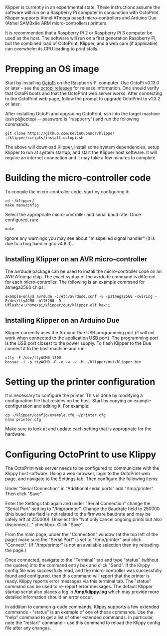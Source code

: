 Klipper is currently in an experimental state. These instructions
assume the software will run on a Raspberry Pi computer in conjunction
with OctoPrint. Klipper supports Atmel ATmega based micro-controllers
and Arduino Due (Atmel SAM3x8e ARM micro-controllers) printers.

It is recommended that a Raspberry Pi 2 or Raspberry Pi 3 computer be
used as the host. The software will run on a first generation
Raspberry Pi, but the combined load of OctoPrint, Klipper, and a web
cam (if applicable) can overwhelm its CPU leading to print stalls.

Prepping an OS image
====================

Start by installing [OctoPi](https://github.com/guysoft/OctoPi) on the
Raspberry Pi computer. Use OctoPi v0.13.0 or later - see the
[octopi releases](https://github.com/guysoft/OctoPi/releases) for
release information. One should verify that OctoPi boots and that the
OctoPrint web server works. After connecting to the OctoPrint web
page, follow the prompt to upgrade OctoPrint to v1.3.2 or later.

After installing OctoPi and upgrading OctoPrint, ssh into the target
machine (ssh pi@octopi -- password is "raspberry") and run the
following commands:

```
git clone https://github.com/KevinOConnor/klipper
./klipper/scripts/install-octopi.sh
```

The above will download Klipper, install some system dependencies,
setup Klipper to run at system startup, and start the Klipper host
software. It will require an internet connection and it may take a few
minutes to complete.

Building the micro-controller code
==================================

To compile the micro-controller code, start by configuring it:

```
cd ~/klipper/
make menuconfig
```

Select the appropriate micro-controller and serial baud rate. Once
configured, run:

```
make
```

Ignore any warnings you may see about "misspelled signal handler" (it
is due to a bug fixed in gcc v4.8.3).

Installing Klipper on an AVR micro-controller
---------------------------------------------

The avrdude package can be used to install the micro-controller code
on an AVR ATmega chip. The exact syntax of the avrdude command is
different for each micro-controller. The following is an example
command for atmega2560 chips:

```
example-only$ avrdude -C/etc/avrdude.conf -v -patmega2560 -cwiring -P/dev/ttyACM0 -b115200 -D -Uflash:w:/home/pi/klipper/out/klipper.elf.hex:i
```

Installing Klipper on an Arduino Due
------------------------------------

Klipper currently uses the Arduino Due USB programming port (it will
not work when connected to the application USB port). The programming
port is the USB port closest to the power supply. To flash Klipper to
the Due connect it to the host machine and run:

```
stty -F /dev/ttyACM0 1200
bossac -i -p ttyACM0 -R -e -w -v -b ~/klipper/out/klipper.bin
```

Setting up the printer configuration
====================================

It is necessary to configure the printer. This is done by modifying a
configuration file that resides on the host. Start by copying an
example configuration and editing it.  For example:

```
cp ~/klipper/config/example.cfg ~/printer.cfg
nano printer.cfg
```

Make sure to look at and update each setting that is appropriate for
the hardware.

Configuring OctoPrint to use Klippy
===================================

The OctoPrint web server needs to be configured to communicate with
the Klippy host software. Using a web-browser, login to the OctoPrint
web page, and navigate to the Settings tab. Then configure the
following items:

Under "Serial Connection" in "Additional serial ports" add
"/tmp/printer". Then click "Save".

Enter the Settings tab again and under "Serial Connection" change the
"Serial Port" setting to "/tmp/printer". Change the Baudrate field to
250000 (this buad rate field is not related to the firmware baudrate
and may be safely left at 250000). Unselect the "Not only cancel
ongoing prints but also disconnect..." checkbox. Click "Save".

From the main page, under the "Connection" window (at the top left of
the page) make sure the "Serial Port" is set to "/tmp/printer" and
click "Connect". (If "/tmp/printer" is not an available selection then
try reloading the page.)

Once connected, navigate to the "Terminal" tab and type "status"
(without the quotes) into the command entry box and click "Send". If
the Klippy config file was successfully read, and the micro-controller
was successfully found and configured, then this command will report
that the printer is ready. Klippy reports error messages via this
terminal tab. The "status" command can be used to re-report error
messages. The default Klipper startup script also places a log in
**/tmp/klippy.log** which may provide more detailed information should
an error occur.

In addition to common g-code commands, Klippy supports a few extended
commands - "status" is an example of one of these commands. Use the
"help" command to get a list of other extended commands. In
particular, note the "restart" command - use this command to reload
the Klippy config file after any changes.
